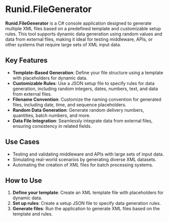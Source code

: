 # Runid.FileGenerator

**Runid.FileGenerator** is a C# console application designed to generate multiple XML files based on a predefined template and customizable setup rules. This tool supports dynamic data generation using random values and data from external files, making it ideal for testing middleware, APIs, or other systems that require large sets of XML input data.

## Key Features
- **Template-Based Generation**: Define your file structure using a template with placeholders for dynamic data.
- **Customizable Rules**: Use a JSON setup file to specify rules for data generation, including random integers, dates, numbers, text, and data from external files.
- **Filename Convention**: Customize the naming convention for generated files, including date, time, and sequence placeholders.
- **Random Data Generation**: Generate random delivery numbers, quantities, batch numbers, and more.
- **Data File Integration**: Seamlessly integrate data from external files, ensuring consistency in related fields.

## Use Cases
- Testing and validating middleware and APIs with large sets of input data.
- Simulating real-world scenarios by generating diverse XML datasets.
- Automating the creation of XML files for batch processing systems.

## How to Use
1. **Define your template**: Create an XML template file with placeholders for dynamic data.
2. **Set up rules**: Create a setup JSON file to specify data generation rules.
3. **Generate files**: Run the application to generate XML files based on the template and rules.
